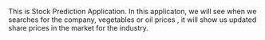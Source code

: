 This is Stock Prediction Application. In this applicaton, we will see when we searches for the company, vegetables or oil prices , it will show us updated share prices in the market for the industry.
